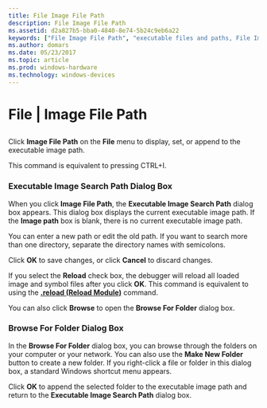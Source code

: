 ```yaml
---
title: File Image File Path
description: File Image File Path
ms.assetid: d2a827b5-bba0-4840-8e74-5b24c9eb6a22
keywords: ["File Image File Path", "executable files and paths, File Image File Path"]
ms.author: domars
ms.date: 05/23/2017
ms.topic: article
ms.prod: windows-hardware
ms.technology: windows-devices
---
```


# File | Image File Path


## <span id="ddk_file_image_file_path_dbg"></span><span id="DDK_FILE_IMAGE_FILE_PATH_DBG"></span>


Click **Image File Path** on the **File** menu to display, set, or append to the executable image path.

This command is equivalent to pressing CTRL+I.

### <span id="executable_image_search_path_dialog_box"></span><span id="EXECUTABLE_IMAGE_SEARCH_PATH_DIALOG_BOX"></span>Executable Image Search Path Dialog Box

When you click **Image File Path**, the **Executable Image Search Path** dialog box appears. This dialog box displays the current executable image path. If the **Image path** box is blank, there is no current executable image path.

You can enter a new path or edit the old path. If you want to search more than one directory, separate the directory names with semicolons.

Click **OK** to save changes, or click **Cancel** to discard changes.

If you select the **Reload** check box, the debugger will reload all loaded image and symbol files after you click **OK**. This command is equivalent to using the [**.reload (Reload Module)**](-reload--reload-module-.md) command.

You can also click **Browse** to open the **Browse For Folder** dialog box.

### <span id="browse_for_folder_dialog_box"></span><span id="BROWSE_FOR_FOLDER_DIALOG_BOX"></span>Browse For Folder Dialog Box

In the **Browse For Folder** dialog box, you can browse through the folders on your computer or your network. You can also use the **Make New Folder** button to create a new folder. If you right-click a file or folder in this dialog box, a standard Windows shortcut menu appears.

Click **OK** to append the selected folder to the executable image path and return to the **Executable Image Search Path** dialog box.

 

 





